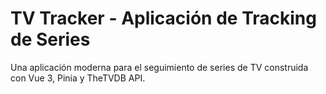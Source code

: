 # TV Tracker - Aplicación de Tracking de Series

Una aplicación moderna para el seguimiento de series de TV construida con Vue 3, Pinia y TheTVDB API.


